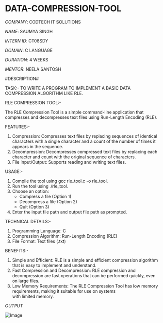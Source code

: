 # DATA-COMPRESSION-TOOL

*COMPANY*: CODTECH IT SOLUTIONS

*NAME*: SAUMYA SINGH

*INTERN ID*: CT08SDY

*DOMAIN*: C LANGUAGE

*DURATION*: 4 WEEKS

*MENTOR*: NEELA SANTOSH

#DESCRIPTION#

TASK:- TO WRITE A PROGRAM TO IMPLEMENT A BASIC DATA COMPRESSION ALGORITHM LIKE RLE.

RLE COMPRESSION TOOL:-

The RLE Compression Tool is a simple command-line application that compresses and decompresses text files using Run-Length Encoding (RLE).

FEATURES:-

1. Compression: Compresses text files by replacing sequences of identical characters with a single character and a count of the number of times it appears in the sequence.
2. Decompression: Decompresses compressed text files by replacing each character and count with the original sequence of characters.
3. File Input/Output: Supports reading and writing text files.

USAGE:-

1. Compile the tool using gcc rle_tool.c -o rle_tool.
2. Run the tool using ./rle_tool.
3. Choose an option:
    - Compress a file (Option 1)
    - Decompress a file (Option 2)
    - Quit (Option 3)
4. Enter the input file path and output file path as prompted.

TECHNICAL DETAILS:-

1. Programming Language: C
2. Compression Algorithm: Run-Length Encoding (RLE)
3. File Format: Text files (.txt)

BENEFITS:-

1. Simple and Efficient: RLE is a simple and efficient compression algorithm that is easy to implement and understand.
2. Fast Compression and Decompression: RLE compression and decompression are fast operations that can be performed quickly, even on large files.
3. Low Memory Requirements: The RLE Compression Tool has low memory requirements, making it suitable for use on systems with limited memory.

*OUTPUT*

![Image](https://github.com/user-attachments/assets/11c952cb-c445-4cd1-b43b-fc1f6f8c7e18)
